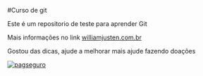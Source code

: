 #Curso de git

Este é um repositorio de teste para aprender Git

Mais informações no link [williamjusten.com.br](http://willianjusten.com.br)

Gostou das dicas, ajude a melhorar mais ajude fazendo doações

[![pagseguro](https://stc.pagseguro.uol.com.br/public/img/botoes/doacoes/164x37-doar-roxo.gif)](https://pagseguro.uol.com.br/checkout/v2/donation.html?currency=BRL&receiverEmail=instituto1@sequencialctp.com.br)
